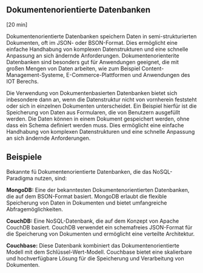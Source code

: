 ## Dokumentenorientierte Datenbanken
[20 min]

Dokumentenorientierte Datenbanken speichern Daten in semi-strukturierten Dokumenten, oft im JSON- oder BSON-Format. Dies ermöglicht eine einfache Handhabung von komplexen Datenstrukturen und eine schnelle Anpassung an sich ändernde Anforderungen. Dokumentenorienterite Datenbanken sind besonders gut für Anwendungen geeignet, die mit großen Mengen von Daten arbeiten, wie zum Beispiel Content-Management-Systeme, E-Commerce-Plattformen und Anwendungen des IOT Berechs.

Die Verwendung von Dokumentenbasierten Datenbanken bietet sich inbesondere dann an, wenn die Datenstruktur nicht von vornherein feststeht oder sich in einzelnen Dokumenten unterscheidet. Ein Beispiel hierfür ist die Speicherung von Daten aus Formularen, die von Benutzern ausgefüllt werden. Die Daten können in einem Dokument gespeichert werden, ohne dass ein Schema definiert werden muss. Dies ermöglicht eine einfache Handhabung von komplexen Datenstrukturen und eine schnelle Anpassung an sich ändernde Anforderungen.

## Beispiele
Bekannte fü Dokumentenorientierte Datenbanken, die das NoSQL-Paradigma nutzen, sind:

**MongoDB:** 
Eine der bekanntesten Dokumentenorientierten Datenbanken, die auf dem BSON-Format basiert. MongoDB erlaubt die flexible Speicherung von Daten in Dokumenten und bietet umfangreiche Abfragemöglichkeiten.

**CouchDB:** 
Eine NoSQL-Datenbank, die auf dem Konzept von Apache CouchDB basiert. CouchDB verwendet ein schemafreies JSON-Format für die Speicherung von Dokumenten und ermöglicht eine verteilte Architektur.

**Couchbase:** 
Diese Datenbank kombiniert das Dokumentenorientierte Modell mit dem Schlüssel-Wert-Modell. Couchbase bietet eine skalierbare und hochverfügbare Lösung für die Speicherung und Verarbeitung von Dokumenten.
